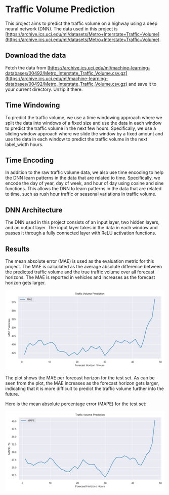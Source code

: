 # Traffic Volume Prediction

This project aims to predict the traffic volume on a highway using a deep neural network (DNN). The data used in this project is [https://archive.ics.uci.edu/ml/datasets/Metro+Interstate+Traffic+Volume](https://archive.ics.uci.edu/ml/datasets/Metro+Interstate+Traffic+Volume).

## Download the data

Fetch the data from [https://archive.ics.uci.edu/ml/machine-learning-databases/00492/Metro_Interstate_Traffic_Volume.csv.gz](https://archive.ics.uci.edu/ml/machine-learning-databases/00492/Metro_Interstate_Traffic_Volume.csv.gz) and save it to your current directory. Unzip it there.

## Time Windowing
To predict the traffic volume, we use a time windowing approach where we split the data into windows of a fixed size and use the data in each window to predict the traffic volume in the next few hours. Specifically, we use a sliding window approach where we slide the window by a fixed amount and use the data in each window to predict the traffic volume in the next label_width hours.

## Time Encoding
In addition to the raw traffic volume data, we also use time encoding to help the DNN learn patterns in the data that are related to time. Specifically, we encode the day of year, day of week, and hour of day using cosine and sine functions. This allows the DNN to learn patterns in the data that are related to time, such as rush hour traffic or seasonal variations in traffic volume.

## DNN Architecture
The DNN used in this project consists of an input layer, two hidden layers, and an output layer. The input layer takes in the data in each window and passes it through a fully connected layer with ReLU activation functions.

## Results
The mean absolute error (MAE) is used as the evaluation metric for this project. The MAE is calculated as the average absolute difference between the predicted traffic volume and the true traffic volume over all forecast horizons. The MAE is reported in vehicles and increases as the forecast horizon gets larger.

![Traffic volume prediction](traffic_volume_prediction_mae.png)

The plot shows the MAE per forecast horizon for the test set. As can be seen from the plot, the MAE increases as the forecast horizon gets larger, indicating that it is more difficult to predict the traffic volume further into the future.

Here is the mean absolute percentage error (MAPE) for the test set:

![Traffic volume prediction](traffic_volume_prediction_mape.png)
